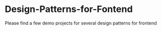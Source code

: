 # Design-Patterns-for-Fontend
Please find a few demo projects for several design patterns for frontend
